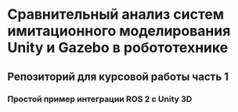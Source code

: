 # Сравнительный анализ систем имитационного моделирования Unity и Gazebo в робототехнике
## Репозиторий для курсовой работы часть 1
### Простой пример интеграции ROS 2 с Unity 3D
